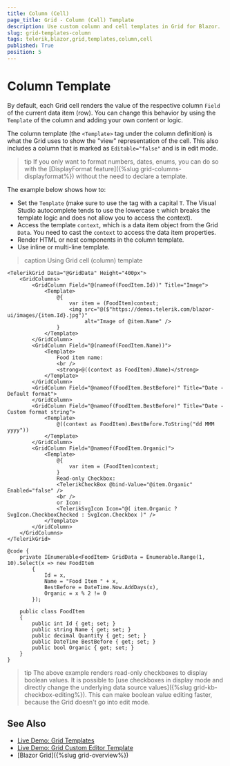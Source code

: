 ```yaml
---
title: Column (Cell)
page_title: Grid - Column (Cell) Template
description: Use custom column and cell templates in Grid for Blazor.
slug: grid-templates-column
tags: telerik,blazor,grid,templates,column,cell
published: True
position: 5
---
```


# Column Template

By default, each Grid cell renders the value of the respective column `Field` of the current data item (row). You can change this behavior by using the `Template` of the column and adding your own content or logic.

The column template (the `<Template>` tag under the column definition) is what the Grid uses to show the "view" representation of the cell. This also includes a column that is marked as `Editable="false"` and is in edit mode.

>tip If you only want to format numbers, dates, enums, you can do so with the [DisplayFormat feature]({%slug grid-columns-displayformat%}) without the need to declare a template.

The example below shows how to:

* Set the `Template` (make sure to use the tag with a capital `T`. The Visual Studio autocomplete tends to use the lowercase `t` which breaks the template logic and does not allow you to access the context).
* Access the template `context`, which is a data item object from the Grid `Data`. You need to cast the `context` to access the data item properties.
* Render HTML or nest components in the column template.
* Use inline or multi-line template.

>caption Using Grid cell (column) template

````CSHTML
<TelerikGrid Data="@GridData" Height="400px">
    <GridColumns>
        <GridColumn Field="@(nameof(FoodItem.Id))" Title="Image">
            <Template>
                @{
                    var item = (FoodItem)context;
                    <img src="@($"https://demos.telerik.com/blazor-ui/images/{item.Id}.jpg")"
                         alt="Image of @item.Name" />
                }
            </Template>
        </GridColumn>
        <GridColumn Field="@(nameof(FoodItem.Name))">
            <Template>
                Food item name:
                <br />
                <strong>@((context as FoodItem).Name)</strong>
            </Template>
        </GridColumn>
        <GridColumn Field="@nameof(FoodItem.BestBefore)" Title="Date - Default format">
        </GridColumn>
        <GridColumn Field="@nameof(FoodItem.BestBefore)" Title="Date - Custom format string">
            <Template>
                @((context as FoodItem).BestBefore.ToString("dd MMM yyyy"))
            </Template>
        </GridColumn>
        <GridColumn Field="@nameof(FoodItem.Organic)">
            <Template>
                @{
                    var item = (FoodItem)context;
                }
                Read-only Checkbox:
                <TelerikCheckBox @bind-Value="@item.Organic" Enabled="false" />
                <br />
                or Icon:
                <TelerikSvgIcon Icon="@( item.Organic ? SvgIcon.CheckboxChecked : SvgIcon.Checkbox )" />
            </Template>
        </GridColumn>
    </GridColumns>
</TelerikGrid>

@code {
    private IEnumerable<FoodItem> GridData = Enumerable.Range(1, 10).Select(x => new FoodItem
        {
            Id = x,
            Name = "Food Item " + x,
            BestBefore = DateTime.Now.AddDays(x),
            Organic = x % 2 != 0
        });

    public class FoodItem
    {
        public int Id { get; set; }
        public string Name { get; set; }
        public decimal Quantity { get; set; }
        public DateTime BestBefore { get; set; }
        public bool Organic { get; set; }
    }
}
````

>tip The above example renders read-only checkboxes to display boolean values. It is possible to [use checkboxes in display mode and directly change the underlying data source values]({%slug grid-kb-checkbox-editing%}). This can make boolean value editing faster, because the Grid doesn't go into edit mode.

## See Also

* [Live Demo: Grid Templates](https://demos.telerik.com/blazor-ui/grid/templates)
* [Live Demo: Grid Custom Editor Template](https://demos.telerik.com/blazor-ui/grid/custom-editor)
* [Blazor Grid]({%slug grid-overview%})
